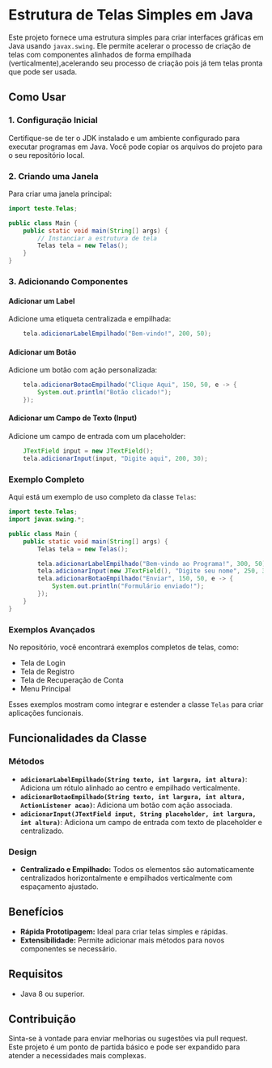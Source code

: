 # Estrutura de Telas Simples em Java

Este projeto fornece uma estrutura simples para criar interfaces gráficas em Java usando `javax.swing`. Ele permite acelerar o processo de criação de telas com componentes alinhados de forma empilhada (verticalmente),acelerando seu processo de criação pois já tem telas pronta que pode ser usada.

## Como Usar

### 1. Configuração Inicial

Certifique-se de ter o JDK instalado e um ambiente configurado para executar programas em Java. Você pode copiar os arquivos do projeto para o seu repositório local.

### 2. Criando uma Janela

Para criar uma janela principal:

```java
import teste.Telas;

public class Main {
    public static void main(String[] args) {
        // Instanciar a estrutura de tela
        Telas tela = new Telas();
    }
}
```

### 3. Adicionando Componentes

#### Adicionar um Label
Adicione uma etiqueta centralizada e empilhada:

```java
    tela.adicionarLabelEmpilhado("Bem-vindo!", 200, 50);
```

#### Adicionar um Botão
Adicione um botão com ação personalizada:

```java
    tela.adicionarBotaoEmpilhado("Clique Aqui", 150, 50, e -> {
        System.out.println("Botão clicado!");
    });
```

#### Adicionar um Campo de Texto (Input)
Adicione um campo de entrada com um placeholder:

```java
    JTextField input = new JTextField();
    tela.adicionarInput(input, "Digite aqui", 200, 30);
```

### Exemplo Completo

Aqui está um exemplo de uso completo da classe `Telas`:

```java
import teste.Telas;
import javax.swing.*;

public class Main {
    public static void main(String[] args) {
        Telas tela = new Telas();

        tela.adicionarLabelEmpilhado("Bem-vindo ao Programa!", 300, 50);
        tela.adicionarInput(new JTextField(), "Digite seu nome", 250, 30);
        tela.adicionarBotaoEmpilhado("Enviar", 150, 50, e -> {
            System.out.println("Formulário enviado!");
        });
    }
}
```

### Exemplos Avançados

No repositório, você encontrará exemplos completos de telas, como:

- Tela de Login
- Tela de Registro
- Tela de Recuperação de Conta
- Menu Principal

Esses exemplos mostram como integrar e estender a classe `Telas` para criar aplicações funcionais.

## Funcionalidades da Classe

### Métodos

- **`adicionarLabelEmpilhado(String texto, int largura, int altura)`**: Adiciona um rótulo alinhado ao centro e empilhado verticalmente.
- **`adicionarBotaoEmpilhado(String texto, int largura, int altura, ActionListener acao)`**: Adiciona um botão com ação associada.
- **`adicionarInput(JTextField input, String placeholder, int largura, int altura)`**: Adiciona um campo de entrada com texto de placeholder e centralizado.

### Design
- **Centralizado e Empilhado:** Todos os elementos são automaticamente centralizados horizontalmente e empilhados verticalmente com espaçamento ajustado.

## Benefícios

- **Rápida Prototipagem:** Ideal para criar telas simples e rápidas.
- **Extensibilidade:** Permite adicionar mais métodos para novos componentes se necessário.

## Requisitos

- Java 8 ou superior.

## Contribuição

Sinta-se à vontade para enviar melhorias ou sugestões via pull request. Este projeto é um ponto de partida básico e pode ser expandido para atender a necessidades mais complexas.
